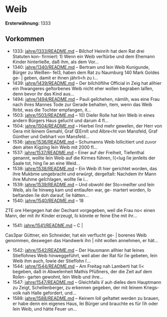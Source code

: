 # Weib

**Ersterwähnung:** 1333

## Vorkommen
- 1333: [jahre/1333/README.md](../jahre/1333/README.md) – Biſchof Heinrih hat dem Rat drei Statuten kon-
firmiert: 1) Wenn ein Weib verſtürbe und dem Ehemann
Kinder hinterließe, daß ihm, als dem Vor...
- 1340: [jahre/1340/README.md](../jahre/1340/README.md) – Bertram und ſein Weib Kunigunde, Bürger zu Weißen-
fel3, haben dem Rat zu Naumburg 140 Mark Goldes ge- |
geben, damit er ihnen jährli<h zu i...
- 1439: [jahre/1439/README.md](../jahre/1439/README.md) – Der biſchöflihe Official in Zeig hat allhier ein
ſhwangeres geſtorbenes Weib nicht eher wollen begraben
laſſen, denn bevor ihr das Kind aus...
- 1494: [jahre/1494/README.md](../jahre/1494/README.md) – Pauli geſchehen, nämlih, was eine
Frau nach ihres Mannes Tode zur Gerade behalten, item,
wenn das Weib ſtirbt, was die Tochter empfangen, it...
- 1503: [jahre/1503/README.md](../jahre/1503/README.md) – 10) Dieſer Rolle hat ſein Weib in eines andern
Bürgers Haus geſucht und darum 4 fl...
- 1504: [jahre/1504/README.md](../jahre/1504/README.md) – Hierbei ſind mehr
geweſen, der Herr von Gera mit ſeinem Gemahl, Graf
ŒErnſt und Albre<ht von Mansfeld, Graf Günther und
Gebhart von Mansfeld...
- 1536: [jahre/1536/README.md](../jahre/1536/README.md) – Schumanns Weib ſollicitiert und zuvor dem
alten Kigzing ſein Weib mit 2000 fl...
- 1537: [jahre/1537/README.md](../jahre/1537/README.md) – Einer auf der Freiheit, Tiefenthal genannt, wollte
ſein Weib auf die Kirmes führen, ſ{<lug ſie jenſeits der
Saale tot, hing ſie an eine Weid...
- 1538: [jahre/1538/README.md](../jahre/1538/README.md) – Ein Weib iſt hier gerichtet worden, das ihre Mukbme
umgebracht und erwürgt, dergeſtalt: Nachdem ihr Mann
ihre Muhme geſchlagen, wollte ſie i...
- 1539: [jahre/1539/README.md](../jahre/1539/README.md) – Und obwohl der Sto>meiſter und
ſein Weib, als ſie hinweg kam und entlaufen war, ge-
martert worden, ſo beſtanden ſie doh darauf, ſie hätten...
- 1540: [jahre/1540/README.md](../jahre/1540/README.md) – 18


ZTE ore
Hiergegen hat der Dechant vorgegeben, weil die Frau no<
einen Mann, der mit ihr Kinder erzeugt, ſo könnte er
feine Ehe mit ihr...
- 1541: [jahre/1541/README.md](../jahre/1541/README.md) – C |

Cas3par Güttner, ein Schneider, hat ein verflucht ge- |
borenes Weib genommen, deswegen das Handwerk ihn |
niht wollen annehmen, er hät...
- 1542: [jahre/1542/README.md](../jahre/1542/README.md) – Der Hausmann allhier hat ſeines Stiefſohnes Weib
hinweggeführt, weil aber der Rat für ſie gebeten, ſein
Weib ihm auch, ſowie der Stiefſohn ſ...
- 1544: [jahre/1544/README.md](../jahre/1544/README.md) – Am Freitag nah Lamberti hat ſi< begeben, daß in
Abweſenheit Mathis Pfüßners, der die Zeit auf dem Roſen-
garten gewohnt, ſein Weib und ihre...
- 1547: [jahre/1547/README.md](../jahre/1547/README.md) – Gleichfalls iſ auh dieſes dem Hauptmann zu Zeigt,
Schellenberger, zu erkennen gegeben, der mit ſeinem Kriegs-
volk nah Halle gefordert, und...
- 1588: [jahre/1588/README.md](../jahre/1588/README.md) – Keinem ſoll geſtattet werden zu brauen,
er habe denn ein eigenes Haus, ſei Bürger und brauchte
es für ſih oder ſein Weib, und hätte Feuer un...
